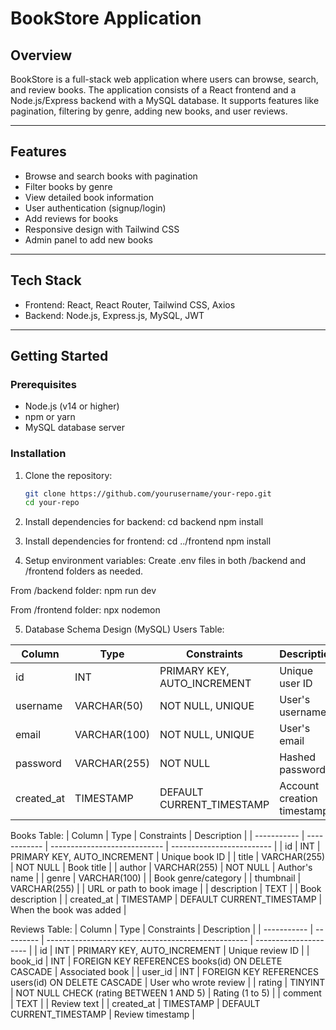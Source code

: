 # BookStore Application

## Overview

BookStore is a full-stack web application where users can browse, search, and review books. The application consists of a React frontend and a Node.js/Express backend with a MySQL database. It supports features like pagination, filtering by genre, adding new books, and user reviews.

---

## Features

- Browse and search books with pagination
- Filter books by genre
- View detailed book information
- User authentication (signup/login)
- Add reviews for books
- Responsive design with Tailwind CSS
- Admin panel to add new books

---

## Tech Stack

- Frontend: React, React Router, Tailwind CSS, Axios
- Backend: Node.js, Express.js, MySQL, JWT


---

## Getting Started

### Prerequisites

- Node.js (v14 or higher)
- npm or yarn
- MySQL database server

### Installation

1. Clone the repository:

   ```bash
   git clone https://github.com/yourusername/your-repo.git
   cd your-repo

2. Install dependencies for backend:
cd backend
npm install

3. Install dependencies for frontend:
cd ../frontend
npm install

4. Setup environment variables:
Create .env files in both /backend and /frontend folders as needed.

From /backend folder:
npm run dev

From /frontend folder:
npx nodemon

5. Database Schema Design (MySQL)
Users Table: 

| Column      | Type         | Constraints                  | Description                |
| ----------- | ------------ | ---------------------------- | -------------------------- |
| id          | INT          | PRIMARY KEY, AUTO\_INCREMENT | Unique user ID             |
| username    | VARCHAR(50)  | NOT NULL, UNIQUE             | User's username            |
| email       | VARCHAR(100) | NOT NULL, UNIQUE             | User's email               |
| password    | VARCHAR(255) | NOT NULL                     | Hashed password            |
| created\_at | TIMESTAMP    | DEFAULT CURRENT\_TIMESTAMP   | Account creation timestamp |

Books Table:
| Column      | Type         | Constraints                  | Description               |
| ----------- | ------------ | ---------------------------- | ------------------------- |
| id          | INT          | PRIMARY KEY, AUTO\_INCREMENT | Unique book ID            |
| title       | VARCHAR(255) | NOT NULL                     | Book title                |
| author      | VARCHAR(255) | NOT NULL                     | Author's name             |
| genre       | VARCHAR(100) |                              | Book genre/category       |
| thumbnail   | VARCHAR(255) |                              | URL or path to book image |
| description | TEXT         |                              | Book description          |
| created\_at | TIMESTAMP    | DEFAULT CURRENT\_TIMESTAMP   | When the book was added   |

Reviews Table:
| Column      | Type      | Constraints                                        | Description           |
| ----------- | --------- | -------------------------------------------------- | --------------------- |
| id          | INT       | PRIMARY KEY, AUTO\_INCREMENT                       | Unique review ID      |
| book\_id    | INT       | FOREIGN KEY REFERENCES books(id) ON DELETE CASCADE | Associated book       |
| user\_id    | INT       | FOREIGN KEY REFERENCES users(id) ON DELETE CASCADE | User who wrote review |
| rating      | TINYINT   | NOT NULL CHECK (rating BETWEEN 1 AND 5)            | Rating (1 to 5)       |
| comment     | TEXT      |                                                    | Review text           |
| created\_at | TIMESTAMP | DEFAULT CURRENT\_TIMESTAMP                         | Review timestamp      |

